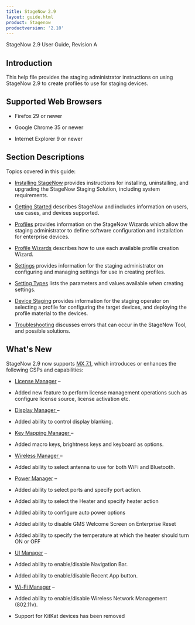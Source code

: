 ```yaml
---
title: StageNow 2.9
layout: guide.html
product: Stagenow
productversion: '2.10'
---
```


StageNow 2.9 User Guide, Revision A


## Introduction
This help file provides the staging administrator instructions on using StageNow 2.9 to create profiles to use for staging devices.

## Supported Web Browsers

* Firefox 29 or newer

* Google Chrome 35 or newer 

* Internet Explorer 9 or newer

## Section Descriptions
Topics covered in this guide:

* [Installing StageNow](../installing) provides instructions for installing, uninstalling, and upgrading the StageNow Staging Solution, including system requirements.

* [Getting Started](../gettingstarted) describes StageNow and includes information on users, use cases, and devices supported.

* [Profiles](../stagingprofiles) provides information on the StageNow Wizards which allow the staging administrator to define software configuration and installation for enterprise devices.

* [Profile Wizards](../ProfileWizards) describes how to use each available profile creation Wizard.

* [Settings](../settingconfig) provides information for the staging administrator on configuring and managing settings for use in creating profiles.

* [Setting Types](../CSPreference) lists the parameters and values available when creating settings.

* [Device Staging](../stageclient) provides information for the staging operator on selecting a profile for configuring the target devices, and deploying the profile material to the devices.

* [Troubleshooting](../troubleshooting) discusses errors that can occur in the StageNow Tool, and possible solutions.

## What's New
StageNow 2.9 now supports [MX 7.1](../stagingprofiles/#mx6xselection), which introduces or enhances the following CSPs and capabilities:


* [License Manager](../csp/license) – 
 *  Added new feature to perform license management operations such as configure license source, license activation etc.

* [Display Manager ](../csp/display) – 
 *  Added ability to control display blanking.

* [Key Mapping Manager  ](../csp/keymap) – 
 *  Added macro keys, brightness keys and keyboard as options.

* [Wireless Manager ](../csp/wireless) – 
 *  Added ability to select antenna to use for both WiFi and Bluetooth.

* [Power Manager](../csp/power) – 
 *  Added ability to select ports and specify port action.
 * Added ability to select the Heater and specify heater action
 * Added ability to configure auto power options
 * Added ability to disable GMS Welcome Screen on Enterprise Reset
 * Added ability to specify the temperature at which the heater should turn ON or OFF

* [UI Manager](../csp/ui) – 
 *  Added ability to enable/disable Navigation Bar.
 * Added ability to enable/disable Recent App button.

* [Wi-Fi Manager](../csp/wifi) – 
 *  Added ability to enable/disable Wireless Network Management (802.11v).

* Support for KitKat devices has been removed

